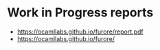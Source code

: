 Work in Progress reports
========================

* <https://ocamllabs.github.io/furore/report.pdf>
* <https://ocamllabs.github.io/furore/>
